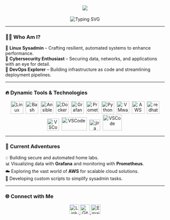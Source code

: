 <div align="center">
  <h1>
    <span style="color: #FFFF00;">
      <img src="https://readme-typing-svg.demolab.com?font=Fira+Code&size=36&duration=2000&pause=3000&color=FFFF00&center=true&vCenter=true&multiline=true&width=800&lines=👋+Hi+I'm+Tahir">
    </span>
  </h1>
  <p>
    <img src="https://readme-typing-svg.demolab.com?font=Fira+Code&size=24&duration=2000&pause=500&color=3fddf08&center=true&vCenter=true&width=600&lines=Linux+Sysadmin+%F0%9F%92%BB;DevOps+Explorer+%F0%9F%94%90;Cybersecurity+Enthusiast+%F0%9F%9A%80;RHCSA+Certified+%F0%9F%94%8D" alt="Typing SVG" />

  </p>
</div>

---

### 🧑‍💻 **Who Am I?**  
💼 **Linux Sysadmin** – Crafting resilient, automated systems to enhance performance.  
🔐 **Cybersecurity Enthusiast** – Securing data, networks, and applications with an eye for detail.  
🚀 **DevOps Explorer** – Building infrastructure as code and streamlining deployment pipelines. 

---

### 🔥 **Dynamic Tools & Technologies**  
<p align="center">
  <img src="https://cdn.jsdelivr.net/gh/devicons/devicon/icons/linux/linux-original.svg" title="Linux" alt="Linux" width="40" height="40"/>&nbsp;
  <img src="https://cdn.jsdelivr.net/gh/devicons/devicon/icons/bash/bash-original.svg" title="Bash" alt="Bash" width="40" height="40"/>&nbsp;
  <img src="https://cdn.jsdelivr.net/gh/devicons/devicon/icons/ansible/ansible-original.svg" title="Ansible" alt="Ansible" width="40" height="40"/>&nbsp;
  <img src="https://cdn.jsdelivr.net/gh/devicons/devicon/icons/docker/docker-original.svg" title="Docker" alt="Docker" width="40" height="40"/>&nbsp;
  <img src="https://cdn.jsdelivr.net/gh/devicons/devicon/icons/grafana/grafana-original.svg" title="Grafana" alt="Grafana" width="40" height="40"/>&nbsp;
  <img src="https://cdn.jsdelivr.net/gh/devicons/devicon/icons/prometheus/prometheus-original.svg" title="Prometheus" alt="Prometheus" width="40" height="40"/>&nbsp;
  <img src="https://cdn.jsdelivr.net/gh/devicons/devicon/icons/python/python-original.svg" title="Python" alt="Python" width="40" height="40"/>&nbsp;
  <img src="https://github.com/user-attachments/assets/09a9e6b7-ec74-4e2e-83fc-954c50b6a240" title="VMware" alt="VMware" width="40" height="40"/>&nbsp;
  <img src="https://cdn.jsdelivr.net/gh/devicons/devicon/icons/amazonwebservices/amazonwebservices-original-wordmark.svg" title="AWS" alt="AWS" width="40" height="40"/>&nbsp;
  <img src="https://github.com/user-attachments/assets/a8e888b5-6c80-41df-a5a8-7dd5be45509a" title="redhat" alt="redhat" width="40" height="40"/>
  <img src="https://cdn.jsdelivr.net/gh/devicons/devicon/icons/visualstudio/visualstudio-original.svg" title="VSCode" alt="VSCode" width="38" height="38"/>&nbsp;
  <img src="https://github.com/user-attachments/assets/dd94f558-201e-4679-99f6-6fa7bd50e029" title="VSCode" alt="VSCode" width="80" height="42"/>&nbsp;
  <img src="https://github.com/user-attachments/assets/ddfea1af-586f-4dcd-9670-d8ce90af6e5b" title="jira" alt="jira" width="35" height="35"/>&nbsp;
  <img src="https://github.com/user-attachments/assets/48ed069c-4b62-4ebc-af81-3d3975b6bae6" title="VSCode" alt="VSCode" width="60" height="50"/>&nbsp;
</p>

---

### 🚀 **Current Adventures**  
💡 Building secure and automated home labs.  
📊 Visualizing data with **Grafana** and monitoring with **Prometheus**.  
☁️ Exploring the vast world of **AWS** for scalable cloud solutions.  
📂 Developing custom scripts to simplify sysadmin tasks.  

---

### 🌐 **Connect with Me**  
<p align="center">
  <a href="https://www.linkedin.com/in/tahirguluzade" target="_blank">
    <img src="https://cdn.jsdelivr.net/gh/devicons/devicon/icons/linkedin/linkedin-original.svg" title="LinkedIn" alt="LinkedIn" width="30" height="30"/>
  </a>
  <a href="https://github.com/tahirguluzade" target="_blank">
    <img src="https://github.com/user-attachments/assets/ccbe9781-3b6c-4a96-bf31-0867f9b3958d" title="GitHub" alt="GitHub" width="30" height="30"/>
  </a>
  <a href="mailto:youremail@example.com" target="_blank">
    <img src="https://github.com/user-attachments/assets/6057af80-ea2e-4136-8caa-3b717e651667" title="Email" alt="Email" width="30" height="30"/>
  </a>
</p>



